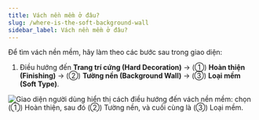 ```yaml
---
title: Vách nền mềm ở đâu?
slug: /where-is-the-soft-background-wall
sidebar_label: Vách nền mềm ở đâu?
---
```


Để tìm vách nền mềm, hãy làm theo các bước sau trong giao diện:

1. Điều hướng đến **Trang trí cứng (Hard Decoration)** -> (①) **Hoàn thiện (Finishing)** -> (②) **Tường nền (Background Wall)** -> (③) **Loại mềm (Soft Type)**.

![Giao diện người dùng hiển thị cách điều hướng đến vách nền mềm: chọn (①) Hoàn thiện, sau đó (②) Tường nền, và cuối cùng là (③) Loại mềm.](https://storage.googleapis.com/jegavn_kb/images/cafe16fc-1f19-463b-a7cd-40206498db8a.png)